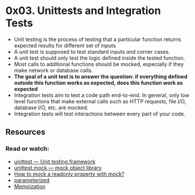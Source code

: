 # 0x03. Unittests and Integration Tests
- Unit testing is the process of testing that a particular function returns expected results for different set of inputs
- A unit test is supposed to test standard inputs and corner cases.
- A unit test should only test the logic defined inside the tested function.
- Most calls to additional functions should be mocked, especially if they make network or database calls.
- **The goal of a unit test is to answer the question: if everything defined outside this function works as expected, does this function work as expected**
- Integration tests aim to test a code path end-to-end. In general, only low level functions that make external calls such as HTTP requests, file I/O, database I/O, etc. are mocked.
- Integration tests will test interactions between every part of your code.
## Resources
### Read or watch:
- [unittest — Unit testing framework](https://docs.python.org/3/library/unittest.html)
- [unittest.mock — mock object library](https://docs.python.org/3/library/unittest.mock.html)
- [How to mock a readonly property with mock?](https://stackoverflow.com/questions/11836436/how-to-mock-a-readonly-property-with-mock)
- [parameterized](https://pypi.org/project/parameterized/)
- [Memoization](https://en.wikipedia.org/wiki/Memoization)